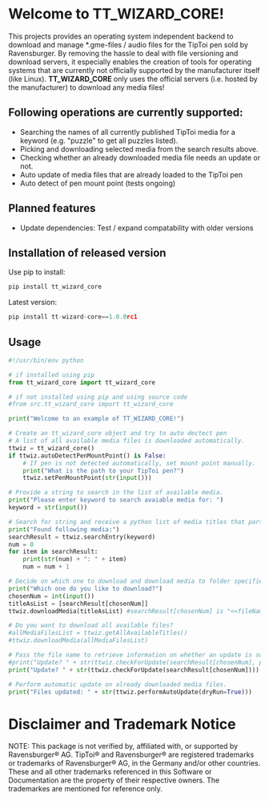 ﻿# Welcome to TT_WIZARD_CORE!

This projects provides an operating system independent backend to download and manage *.gme-files / audio files for the TipToi pen sold by Ravensburger. By removing the hassle to deal with file versioning and download servers, it especially enables the creation of tools for operating systems that are currently not officially supported by the manufacturer itself (like Linux). **TT_WIZARD_CORE** only uses the official servers (i.e. hosted by the manufacturer) to download any media files! 

## Following operations are currently supported:
- Searching the names of all currently published TipToi media for a keyword (e.g. "puzzle" to get all puzzles listed).
- Picking and downloading selected media from the search results above.
- Checking whether an already downloaded media file needs an update or not.
- Auto update of media files that are already loaded to the TipToi pen
- Auto detect of pen mount point (tests ongoing)

## Planned features
- Update dependencies: Test / expand compatability with older versions

## Installation of released version

Use pip to install:

```python
pip install tt_wizard_core
```

Latest version:
```python
pip install tt-wizard-core==1.0.0rc1
```
 
## Usage

```python
#!/usr/bin/env python

# if installed using pip
from tt_wizard_core import tt_wizard_core

# if not installed using pip and using source code
#from src.tt_wizard_core import tt_wizard_core

print("Welcome to an example of TT_WIZARD_CORE!")

# Create an tt_wizard_core object and try to auto dectect pen
# A list of all available media files is downloaded automatically.
ttwiz = tt_wizard_core()
if ttwiz.autoDetectPenMountPoint() is False:
    # If pen is not detected automatically, set mount point manually.
    print("What is the path to your TipToi pen?")
    ttwiz.setPenMountPoint(str(input()))

# Provide a string to search in the list of available media. 
print("Please enter keyword to search avaiable media for: ")
keyword = str(input())

# Search for string and receive a python list of media titles that partially match.
print("Found following media:")
searchResult = ttwiz.searchEntry(keyword)
num = 0
for item in searchResult:
    print(str(num) + ": " + item)
    num = num + 1

# Decide on which one to download and download media to folder specified in first step.
print("Which one do you like to download?")
chosenNum = int(input())
titleAsList = [searchResult[chosenNum]]
ttwiz.downloadMedia(titleAsList) #searchResult[chosenNum] is "<<fileName>>.gme"

# Do you want to download all available files?
#allMediaFilesList = ttwiz.getAllAvailableTitles()
#ttwiz.downloadMedia(allMediaFilesList)

# Pass the file name to retrieve information on whether an update is suggested or not.
#print("Update? " + str(ttwiz.checkForUpdate(searchResult[chosenNum], penPath))) # when >>penPath<< is different from the one configured in the constructor
print("Update? " + str(ttwiz.checkForUpdate(searchResult[chosenNum])))

# Perform automatic update on already downloaded media files.
print("Files updated: " + str(ttwiz.performAutoUpdate(dryRun=True)))
```

# Disclaimer and Trademark Notice

NOTE: This package is not verified by, affiliated with, or supported by Ravensburger® AG. TipToi® and Ravensburger® are registered trademarks or trademarks of Ravensburger® AG, in the Germany and/or other countries. These and all other trademarks referenced in this Software or Documentation are the property of their respective owners. The trademarkes are mentioned for reference only.